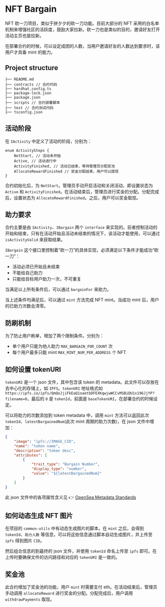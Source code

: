 # NFT Bargain
NFT 砍一刀项目，类似于拼夕夕的砍一刀功能。目前大部分的 NFT 采用的白名单机制来增强社区的活跃度，鼓励大家拉新。砍一刀也是类似的目的，邀请好友打开活动主页也是拉新。

在部署合约的时候，可以设定成团的人数，当用户邀请好友的人数达到要求时，该用户才具备 mint 的能力。

## Project structure
```
├── README.md
├── contracts // 合约代码
├── hardhat.config.ts
├── package-lock.json
├── package.json
├── scripts // 合约部署脚本
├── test // 合约测试代码
├── tsconfig.json
```

## 活动阶段
在 `IActivity` 中定义了活动的阶段，分别为：

```solidity
enum ActivitySteps {
    NotStart, // 活动未开始
    Active, // 活动进行中
    ActivityFinished, // 活动已结束，等待管理员分配奖池
    AllocateRewardFinished // 奖金分配结束，用户可以提现
}
```

合约初始化后，为 `NotStart`。管理员手动开启活动和关闭活动，即设置状态为 `Active` 和 `ActivityFinished`。在活动结束后，管理员进行奖金的分配。分配完成后，设置状态为 `AllocateRewardFinished`。之后，用户可以奖金取现。

## 助力要求
合约主要是由 `IActivity`、`IBargain` 两个 `interface` 来实现的。前者控制活动的开始和结束，只有在活动开始且活动未结束的情况下，该活动才能使用，可以通过 `isActivityValid` 来获取结果。

`IBargain` 这个接口里控制着“砍一刀”的具体实现，必须满足以下条件才能成功“砍一刀”：
- 活动必须已开始且未结束
- 不能给自己助力
- 只能给目标用户助力一次，不可重复

当满足以上所有条件后，可以通过 `bargainFor` 来助力。

当上述条件均满足后，可以通过 `mint` 方法完成 NFT mint。当成功 mint 后，用户的已助力次数会清零。

## 防刷机制
为了防止用户刷单，增加了两个限制条件。分别为：
- 单个用户只能为他人助力 `MAX_BARGAIN_FOR_COUNT` 次
- 每个用户最多只能 mint `MAX_MINT_NUM_PER_ADDRESS` 个 NFT

## 如何设置 tokenURI
`tokenURI` 是一个 json 文件，其中包含该 token 的 metadata。此文件可以存放在去中心化的存储上，如 `IPFS`。`tokenURI` 地址格式如 `https://ipfs.io/ipfs/QmQoJjiFkEaQ1oaetbDFEXKqwjwWCCvMSBiDU1x196JjYP?filename=0`，最后的 `0` 是 `tokenId`，前面是 `baseTokenURI`，在部署合约的时候设定。

可以将助力的次数添加到 token metadata 中，调用 `mint` 方法可以返回此次 `tokenId`、`latestBargainedNum`(此次 mint 周期的助力次数)，在 json 文件中增加：

```json
{
    "image": "ipfs://IMAGE_CID",
    "name": "token name",
    "description": "token desc",
    "attributes": [
        {
            "trait_type": "Bargain Number",
            "display_type": "number",
            "value": "${latestBargainedNum}"
        }
    ]
}
```

此 json 文件中的各项属性含义见 👉 [OpenSea Metadata Standards](https://docs.opensea.io/docs/metadata-standards)

## 如何动态生成 NFT 图片
在项目的 `common-utils` 中有动态生成图片的脚本。在 `mint` 之后，会得到 `tokenId`、`助力人数` 等信息，可以将这些信息通过脚本自动生成图片，并上传至 `ipfs` 得到图片 `CID`。

然后组合信息的到最终的 json 文件，并使用 `tokenId` 命名上传至 `ipfs` 即可。在上传时要确保文件的访问路径和对应的 `tokenURI` 是一致的。

## 奖金池
此合约增加了奖金池的功能，用户 `mint` 时需要支付 eth。在活动结束后，管理员手动调用 `allocateReward` 进行奖金的分配。分配完成后，用户调用 `withdrawPayments` 取现。